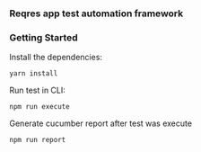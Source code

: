 ### Reqres app test automation framework

### Getting Started

Install the dependencies:

    yarn install


Run test in CLI:

    npm run execute

Generate cucumber report after test was execute

    npm run report

